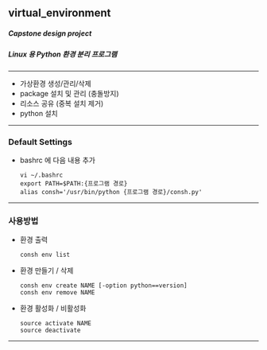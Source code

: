 ## virtual_environment
##### Capstone design project
##### Linux 용 Python 환경 분리 프로그램

-----
- 가상환경 생성/관리/삭제
- package 설치 및 관리 (충돌방지)
- 리소스 공유 (중복 설치 제거)
- python 설치

-----
### Default Settings
- bashrc 에 다음 내용 추가

      vi ~/.bashrc
      export PATH=$PATH:{프로그램 경로}
      alias consh='/usr/bin/python {프로그램 경로}/consh.py'


-----
### 사용방법
- 환경 출력

      consh env list
      
- 환경 만들기 / 삭제

      consh env create NAME [-option python==version]
      consh env remove NAME
      
      
- 환경 활성화 / 비활성화

      source activate NAME
      source deactivate
      


-------

